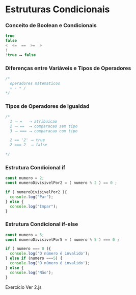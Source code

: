 # Estruturas Condicionais
### Conceito de Boolean e Condicionais

```js
true
false
<  <=  ==  >=  >
!
!true ⭢ false
```
### Diferenças entre Variáveis e Tipos de Operadores


```js
/*
  operadores mátematicos
  + - * /
*/ 
```
### Tipos de Operadores de Igualdad

```js
/*
  1 ⭢ =   ⭢ atribuicao
  2 ⭢ ==  ⭢ comparacao sem tipo
  3 ⭢ === ⭢ comparacao com tipo

  2 == '2' ⭢ true
  2 === 2  ⭢ false
  
*/ 
```
### Estrutura Condicional if
```js
const numero = 2;
const numeroDivisivelPor2 = ( numero % 2 ) == 0 ;

if ( numeroDivisivelPor2 ){
  console.log("Par");
} else {
  console.log("Impar");
}
```

### Estrutura Condicional if-else
```js
const numero = 5;
const numeroDivisivelPor5 = ( numero % 5 ) === 0 ;

if ( numero === 0 ){
  console.log('O número é invalido');
} else if (numero ===5) {
  console.log('O número é invalido');
} else {
  console.log('Não');
}
```
Exercício Ver 2.js